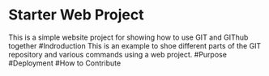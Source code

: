 # Starter Web Project
This is a simple website project for showing how to use GIT and GIThub together
#Indroduction
This is an example to shoe different parts of the GIT repository and various commands using a web project.
#Purpose
#Deployment
#How to Contribute